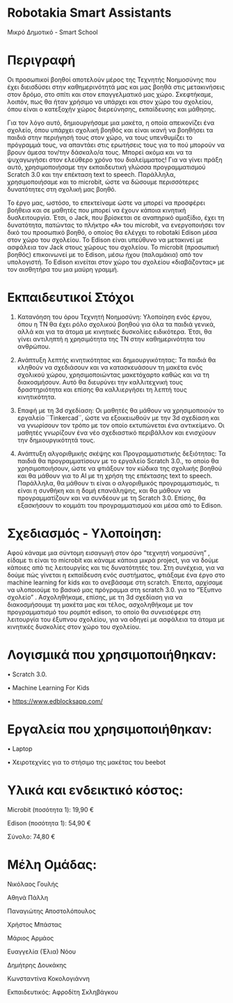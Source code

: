 # Robotakia Smart Assistants
 Μικρό Δημοτικό - Smart School

# Περιγραφή
Οι προσωπικοί βοηθοί αποτελούν μέρος της Τεχνητής Νοημοσύνης που έχει διεισδύσει στην καθημερινότητά μας και μας βοηθά στις μετακινήσεις στον δρόμο, στο σπίτι και στον επαγγελματικό μας χώρο. Σκεφτήκαμε, λοιπόν, πως θα ήταν χρήσιμο να υπάρχει και στον χώρο του σχολείου, όπου είναι ο κατεξοχήν χώρος διερεύνησης, εκπαίδευσης και μάθησης.  

Για τον λόγο αυτό, δημιουργήσαμε μια μακέτα, η οποία απεικονίζει ένα σχολείο, όπου υπάρχει σχολική βοηθός και είναι ικανή να βοηθήσει τα παιδιά στην περιήγησή τους στον χώρο, να τους υπενθυμίζει το πρόγραμμά τους, να απαντάει στις ερωτήσεις τους για το πού μπορούν να βρουν άμεσα τον/την δάσκαλο/α τους. Μπορεί ακόμα και να τα ψυχαγωγήσει στον ελεύθερο χρόνο του διαλείμματος! Για να γίνει πράξη αυτό, χρησιμοποιήσαμε την εκπαιδευτική γλώσσα προγραμματισμού Scratch 3.0 και την επέκταση text to speech. Παράλληλα, χρησιμοποιήσαμε και το microbit, ώστε να δώσουμε περισσότερες δυνατότητες στη σχολική μας βοηθό.  

Το έργο μας, ωστόσο, το επεκτείναμε ώστε να μπορεί να προσφέρει βοήθεια και σε μαθητές που μπορεί να έχουν κάποια κινητική δυσλειτουργία. Έτσι, ο Jack, που βρίσκεται σε αναπηρικό αμαξίδιο, έχει τη δυνατότητα, πατώντας το πλήκτρο «Α» του microbit, να ενεργοποιήσει τον δικό του προσωπικό βοηθό, ο οποίος θα ελέγχει το robotaki Edison μέσα στον χώρο του σχολείου. Το Edison είναι υπεύθυνο να μετακινεί με ασφάλεια τον Jack στους χώρους του σχολείου. Το microbit (προσωπική βοηθός) επικοινωνεί με το Edison, μέσω ήχου (παλαμάκια) από τον υπολογιστή. Το Edison κινείται στον χώρο του σχολείου «διαβάζοντας» με τον αισθητήρα του μια μαύρη γραμμή.  

# Εκπαιδευτικοί Στόχοι

1. Κατανόηση του όρου Τεχνητή Νοημοσύνη: Υλοποίηση ενός έργου, όπου η ΤΝ θα έχει ρόλο σχολικού βοηθού για όλα τα παιδιά γενικά, αλλά και για τα άτομα με κινητικές δυσκολίες ειδικότερα. Έτσι, θα γίνει αντιληπτή  η χρησιμότητα της ΤΝ στην καθημερινότητα του ανθρώπου.  

2. Ανάπτυξη λεπτής κινητικότητας και δημιουργικότητας: Τα παιδιά θα κληθούν να σχεδιάσουν και να κατασκευάσουν τη μακέτα ενός σχολικού χώρου, χρησιμοποιώντας μακετόχαρτο καθώς και να τη διακοσμήσουν. Αυτό θα διευρύνει την καλλιτεχνική τους δραστηριότητα και επίσης θα καλλιεργήσει τη λεπτή τους κινητικότητα.  

3. Επαφή με τη 3d σχεδίαση: Οι μαθητές θα μάθουν να χρησιμοποιούν το εργαλείο ΄΄Tinkercad΄΄, ώστε να εξοικειωθούν με την 3d σχεδίαση και να γνωρίσουν τον τρόπο με τον οποίο εκτυπώνεται ένα αντικείμενο. Οι μαθητές γνωρίζουν ένα νέο σχεδιαστικό περιβάλλον και ενισχύουν την δημιουργικότητά τους.  

4. Ανάπτυξη αλγοριθμικής σκέψης και Προγραμματιστικής δεξιότητας: Τα παιδιά θα προγραμματίσουν με τo εργαλείο Scratch 3.0., το οποίο θα χρησιμοποιήσουν, ώστε να φτιάξουν τον κώδικα της σχολικής βοηθού και θα μάθουν για το AI με τη χρήση της επέκτασης text to speech. Παράλληλα, θα μάθουν τι είναι ο αλγοριθμικός προγραμματισμός, τι είναι η συνθήκη και η δομή επανάληψης, και θα μάθουν να προγραμματίζουν και να συνδέουν με τη Scratch 3.0. Επίσης, θα εξασκήσουν το κομμάτι του προγραμματισμού και μέσα από το Edison. 

# Σχεδιασμός - Υλοποίηση:
Αφού κάναμε μια σύντομη εισαγωγή στον όρο “τεχνητή νοημοσύνη” , είδαμε τι είναι το microbit και κάναμε κάποια μικρά project, για να δούμε κάποιες από τις λειτουργίες και τις δυνατότητές του. Στη συνέχεια, για να δούμε πώς γίνεται η εκπαίδευση ενός συστήματος, φτιάξαμε ένα έργο στο machine learning for kids και το ανεβάσαμε στη scratch. Έπειτα, αρχίσαμε να υλοποιούμε το βασικό μας πρόγραμμα στη scratch 3.0. για το “Έξυπνο σχολείο” . Ασχοληθήκαμε, επίσης, με τη 3d σχεδίαση για να διακοσμήσουμε τη μακέτα μας και τέλος, ασχοληθήκαμε με τον προγραμματισμό του ρομπότ edison, το οποίο θα συνεισέφερε στη λειτουργία του έξυπνου σχολείου, για να οδηγεί με ασφάλεια τα άτομα με κινητικές δυσκολίες στον χώρο του σχολείου. 

# Λογισμικά που χρησιμοποιήθηκαν: 
•	Scratch 3.0.

•	Machine Learning For Kids

•	https://www.edblocksapp.com/  

# Εργαλεία που χρησιμοποιήθηκαν: 
•	Laptop

•	Χειροτεχνίες για το στήσιμο της μακέτας του beebot

# Υλικά και ενδεικτικό κόστος: 
Microbit (ποσότητα 1): 19,90 €

Edison (ποσότητα 1): 54,90 €

Σύνολο: 74,80 €

# Μέλη Ομάδας:
Νικόλαος Γουλής

Αθηνά Πάλλη

Παναγιώτης Αποστολόπουλος

Χρήστος Μπάστας

Μάριος Αρμάος

Ευαγγελία (Έλια) Νόου

Δημήτρης Δουκάκης

Κωνσταντίνα Κοκολογιάννη

Εκπαιδευτικός: Αφροδίτη Σκληβάγκου

